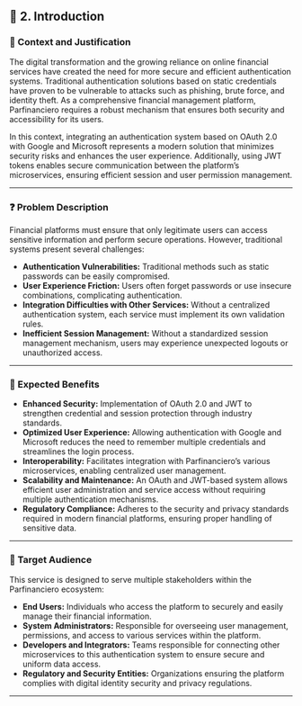## 📝 2. Introduction

### 📌 Context and Justification

The digital transformation and the growing reliance on online financial services have created the need for more secure and efficient authentication systems. Traditional authentication solutions based on static credentials have proven to be vulnerable to attacks such as phishing, brute force, and identity theft. As a comprehensive financial management platform, Parfinanciero requires a robust mechanism that ensures both security and accessibility for its users.

In this context, integrating an authentication system based on OAuth 2.0 with Google and Microsoft represents a modern solution that minimizes security risks and enhances the user experience. Additionally, using JWT tokens enables secure communication between the platform’s microservices, ensuring efficient session and user permission management.

---

### ❓ Problem Description

Financial platforms must ensure that only legitimate users can access sensitive information and perform secure operations. However, traditional systems present several challenges:

- **Authentication Vulnerabilities:** Traditional methods such as static passwords can be easily compromised.
- **User Experience Friction:** Users often forget passwords or use insecure combinations, complicating authentication.
- **Integration Difficulties with Other Services:** Without a centralized authentication system, each service must implement its own validation rules.
- **Inefficient Session Management:** Without a standardized session management mechanism, users may experience unexpected logouts or unauthorized access.

---

### 🎯 Expected Benefits

- **Enhanced Security:** Implementation of OAuth 2.0 and JWT to strengthen credential and session protection through industry standards.
- **Optimized User Experience:** Allowing authentication with Google and Microsoft reduces the need to remember multiple credentials and streamlines the login process.
- **Interoperability:** Facilitates integration with Parfinanciero’s various microservices, enabling centralized user management.
- **Scalability and Maintenance:** An OAuth and JWT-based system allows efficient user administration and service access without requiring multiple authentication mechanisms.
- **Regulatory Compliance:** Adheres to the security and privacy standards required in modern financial platforms, ensuring proper handling of sensitive data.

---

### 👥 Target Audience

This service is designed to serve multiple stakeholders within the Parfinanciero ecosystem:

- **End Users:** Individuals who access the platform to securely and easily manage their financial information.
- **System Administrators:** Responsible for overseeing user management, permissions, and access to various services within the platform.
- **Developers and Integrators:** Teams responsible for connecting other microservices to this authentication system to ensure secure and uniform data access.
- **Regulatory and Security Entities:** Organizations ensuring the platform complies with digital identity security and privacy regulations.

---
